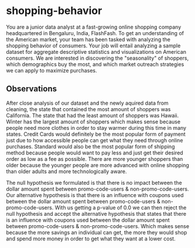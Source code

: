 # shopping-behavior

You are a junior data analyst at a fast-growing online shopping company headquartered in Bengaluru, India, FlashFash.  To get an understanding of the American market, your team has been tasked with analyzing the shopping behavior of consumers.
Your job will entail analyzing a sample dataset for aggregate descriptive statistics and visualizations on American consumers. We are interested in discovering the "seasonality" of shoppers, which demographics buy the most, and which market outreach strategies we can apply to maximize purchases.
## Observations 

After close analysis of our dataset and the newly aquired data from cleaning, the state that contained the most amount of shoppers was California. The state that had the least amount of shoppers was Hawaii. Winter has the largest amount of shoppers which makes sense because people need more clothes in order to stay warmer during this time in many states. Credit Cards would definitely be the most popular form of payment just due to how accessible people can get what they need through online purchases. Standard would also be the most popular form of shipping method because people would want to pay less and just get their desired order as low as a fee as possible. There are more younger shoppers than older because the younger people are more advanced with online shopping than older adults and more technologically aware.

The null hypothesis we formulated is that there is no impact between the dollar amount spent between promo-code-users & non-promo-code-users. Our alternative hypothesis is that there is an influence with coupons used between the dollar amount spent between promo-code-users & non-promo-code-users. With us getting a p-value of 0.0 we can then reject the null hypothesis and accept the alternative hypothesis that states that there is an influence with coupons used between the dollar amount spent between promo-code-users & non-promo-code-users. Which makes sense because the more savings an individual can get, the more they would shop and spend more money in order to get what they want at a lower cost.